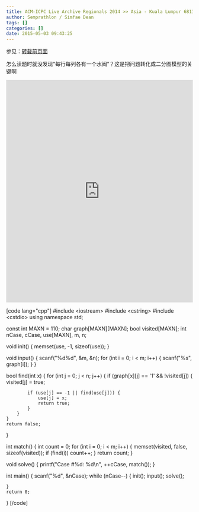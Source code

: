 ```yaml
---
title: ACM-ICPC Live Archive Regionals 2014 >> Asia - Kuala Lumpur 6811 - Irrigation Lines
author: Semprathlon / Simfae Dean
tags: []
categories: []
date: 2015-05-03 09:43:25
---
```

参见：<a href="http://www.2cto.com/kf/201411/355095.html">转载前页面</a>

怎么读题时就没发现“每行每列各有一个水阀”？这是把问题转化成二分图模型的关键啊

<embed width="100%" height="600" name="plugin" src="https://icpcarchive.ecs.baylor.edu/external/68/6811.pdf" type="application/pdf" internalinstanceid="23"/>

[code lang="cpp"]
#include &lt;iostream&gt;
#include &lt;cstring&gt;
#include &lt;cstdio&gt;
using namespace std;
 
const int MAXN = 110;
char graph[MAXN][MAXN];
bool visited[MAXN];
int nCase, cCase, use[MAXN], m, n;
 
void init() {
    memset(use, -1, sizeof(use));
}
 
void input() {
    scanf(&quot;%d%d&quot;, &amp;m, &amp;n);
    for (int i = 0; i &lt; m; i++) {
        scanf(&quot;%s&quot;, graph[i]);
    }
}
 
bool find(int x) {
    for (int j = 0; j &lt; n; j++) {
        if (graph[x][j] == '1' &amp;&amp; !visited[j]) {
            visited[j] = true;
 
            if (use[j] == -1 || find(use[j])) {
                use[j] = x;
                return true;
            }
        }
    }
    return false;
}
 
int match() {
    int count = 0;
    for (int i = 0; i &lt; m; i++) {
        memset(visited, false, sizeof(visited));
        if (find(i)) count++;
    }
    return count;
}
 
void solve() {
    printf(&quot;Case #%d: %d\n&quot;, ++cCase, match());
}
 
int main() {
    scanf(&quot;%d&quot;, &amp;nCase);
    while (nCase--) {
        init();
        input();
        solve();
 
    }
    return 0;
}
[/code]